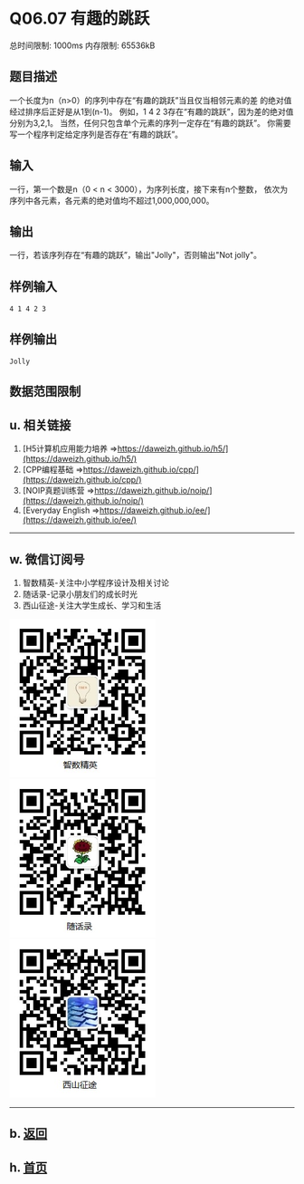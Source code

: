 # Q06.07 有趣的跳跃

总时间限制: 1000ms 内存限制: 65536kB

## 题目描述
   
一个长度为n（n>0）的序列中存在“有趣的跳跃”当且仅当相邻元素的差
的绝对值经过排序后正好是从1到(n-1)。
例如，1 4 2 3存在“有趣的跳跃”，因为差的绝对值分别为3,2,1。
当然，任何只包含单个元素的序列一定存在“有趣的跳跃”。
你需要写一个程序判定给定序列是否存在“有趣的跳跃”。

## 输入
   
一行，第一个数是n（0 < n < 3000），为序列长度，接下来有n个整数，
依次为序列中各元素，各元素的绝对值均不超过1,000,000,000。

## 输出
   
一行，若该序列存在“有趣的跳跃”，输出"Jolly"，否则输出"Not jolly"。  

## 样例输入
  
    4 1 4 2 3

## 样例输出
  
    Jolly


## 数据范围限制



## u. 相关链接

1. [H5计算机应用能力培养 =>https://daweizh.github.io/h5/](https://daweizh.github.io/h5/)
2. [CPP编程基础 =>https://daweizh.github.io/cpp/](https://daweizh.github.io/cpp/)
3. [NOIP真题训练营 =>https://daweizh.github.io/noip/](https://daweizh.github.io/noip/)
4. [Everyday English =>https://daweizh.github.io/ee/](https://daweizh.github.io/ee/)

----------

## w. 微信订阅号

1. 智数精英-关注中小学程序设计及相关讨论
2. 随话录-记录小朋友们的成长时光
3. 西山征途-关注大学生成长、学习和生活

![欢迎关注“智数精英”订阅号](../../assets/me/img/idea8.jpg)
![欢迎关注“随话录”订阅号](../../assets/me/img/shl8.jpg)
![欢迎关注“西山征途”订阅号](../../assets/me/img/xszt8.jpg)

----------

## b. [返回](../)
    
## h. [首页](../../)

